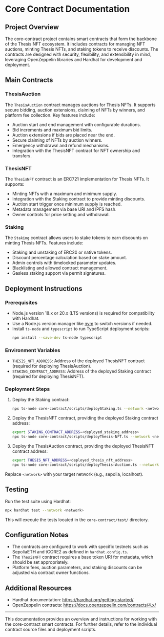# Core Contract Documentation

## Project Overview
The core-contract project contains smart contracts that form the backbone of the Thesis NFT ecosystem. It includes contracts for managing NFT auctions, minting Thesis NFTs, and staking tokens to receive discounts. The contracts are designed with security, flexibility, and extensibility in mind, leveraging OpenZeppelin libraries and Hardhat for development and deployment.

## Main Contracts

### ThesisAuction
The `ThesisAuction` contract manages auctions for Thesis NFTs. It supports secure bidding, auction extensions, claiming of NFTs by winners, and platform fee collection. Key features include:
- Auction start and end management with configurable durations.
- Bid increments and maximum bid limits.
- Auction extensions if bids are placed near the end.
- Secure claiming of NFTs by auction winners.
- Emergency withdrawal and refund mechanisms.
- Integration with the ThesisNFT contract for NFT ownership and transfers.

### ThesisNFT
The `ThesisNFT` contract is an ERC721 implementation for Thesis NFTs. It supports:
- Minting NFTs with a maximum and minimum supply.
- Integration with the Staking contract to provide minting discounts.
- Auction start trigger once minimum supply is reached.
- Metadata management via base URI and IPFS hash.
- Owner controls for price setting and withdrawal.

### Staking
The `Staking` contract allows users to stake tokens to earn discounts on minting Thesis NFTs. Features include:
- Staking and unstaking of ERC20 or native tokens.
- Discount percentage calculation based on stake amount.
- Admin controls with timelocked parameter updates.
- Blacklisting and allowed contract management.
- Gasless staking support via permit signatures.

## Deployment Instructions

### Prerequisites
- Node.js version 18.x or 20.x (LTS versions) is required for compatibility with Hardhat.
- Use a Node.js version manager like [nvm](https://github.com/nvm-sh/nvm) to switch versions if needed.
- Install `ts-node` and `typescript` to run TypeScript deployment scripts:
  ```bash
  npm install --save-dev ts-node typescript
  ```

### Environment Variables
- `THESIS_NFT_ADDRESS`: Address of the deployed ThesisNFT contract (required for deploying ThesisAuction).
- `STAKING_CONTRACT_ADDRESS`: Address of the deployed Staking contract (required for deploying ThesisNFT).

### Deployment Steps
1. Deploy the Staking contract:
   ```bash
   npx ts-node core-contract/scripts/deployStaking.ts --network <network>
   ```
2. Deploy the ThesisNFT contract, providing the deployed Staking contract address:
   ```bash
   export STAKING_CONTRACT_ADDRESS=<deployed_staking_address>
   npx ts-node core-contract/scripts/deployThesis-NFT.ts --network <network>
   ```
3. Deploy the ThesisAuction contract, providing the deployed ThesisNFT contract address:
   ```bash
   export THESIS_NFT_ADDRESS=<deployed_thesis_nft_address>
   npx ts-node core-contract/scripts/deployThesis-Auction.ts --network <network>
   ```

Replace `<network>` with your target network (e.g., sepolia, localhost).

## Testing

Run the test suite using Hardhat:
```bash
npx hardhat test --network <network>
```

This will execute the tests located in the `core-contract/test/` directory.

## Configuration Notes

- The contracts are configured to work with specific testnets such as SepoliaETH and tCORE2 as defined in `hardhat.config.ts`.
- The `ThesisNFT` contract requires a base token URI for metadata, which should be set appropriately.
- Platform fees, auction parameters, and staking discounts can be adjusted via contract owner functions.

## Additional Resources

- Hardhat documentation: https://hardhat.org/getting-started/
- OpenZeppelin contracts: https://docs.openzeppelin.com/contracts/4.x/

---

This documentation provides an overview and instructions for working with the core-contract smart contracts. For further details, refer to the individual contract source files and deployment scripts.
